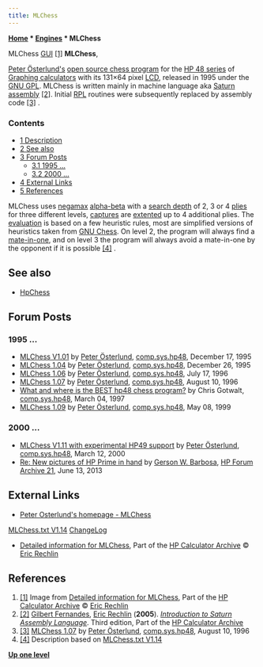 ```yaml
---
title: MLChess
---
```

**[Home](Home "Home") \* [Engines](Engines "Engines") \* MLChess**



 [](http://www.hpcalc.org/details.php?id=3067) MLChess [GUI](GUI "GUI") <a id="cite-note-1" href="#cite-ref-1">[1]</a> 
**MLChess**,  

[Peter Österlund's](Peter_%C3%96sterlund "Peter Österlund") [open source chess program](Category:Open_Source "Category:Open Source") for the [HP 48 series](https://en.wikipedia.org/wiki/HP_48_series) of [Graphing calculators](https://en.wikipedia.org/wiki/Graphing_calculator) with its 131×64 pixel [LCD](https://en.wikipedia.org/wiki/Liquid_crystal_display), released in 1995 under the [GNU GPL](Free_Software_Foundation#GPL "Free Software Foundation"). MLChess is written mainly in machine language aka [Saturn assembly](Assembly#HPSATURN "Assembly") <a id="cite-note-2" href="#cite-ref-2">[2]</a>. Initial [RPL](https://en.wikipedia.org/wiki/RPL_%28programming_language%29) routines were subsequently replaced by assembly code <a id="cite-note-3" href="#cite-ref-3">[3]</a> . 



### Contents


* [1 Description](#description)
* [2 See also](#see-also)
* [3 Forum Posts](#forum-posts)
	+ [3.1 1995 ...](#1995-...)
	+ [3.2 2000 ...](#2000-...)
* [4 External Links](#external-links)
* [5 References](#references)






MLChess uses [negamax](Negamax "Negamax") [alpha-beta](Alpha-Beta "Alpha-Beta") with a [search depth](Depth "Depth") of 2, 3 or 4 [plies](Ply "Ply") for three different levels, [captures](Captures "Captures") are [extented](Capture_Extensions "Capture Extensions") up to 4 additional plies. 
The [evaluation](Evaluation "Evaluation") is based on a few heuristic rules, most are simplified versions of heuristics taken from [GNU Chess](GNU_Chess "GNU Chess"). On level 2, the program will always find a [mate-in-one](Checkmate "Checkmate"), and on level 3 the program will always avoid a mate-in-one by the opponent if it is possible <a id="cite-note-4" href="#cite-ref-4">[4]</a> .



## See also


* [HpChess](HpChess "HpChess")


## Forum Posts


### 1995 ...


* [MLChess V1.01](https://groups.google.com/d/msg/comp.sys.hp48/FWmYmytpmwg/R5mt8DCZlHcJ) by [Peter Österlund](Peter_%C3%96sterlund "Peter Österlund"), [comp.sys.hp48](https://groups.google.com/forum/#!forum/comp.sys.hp48), December 17, 1995
* [MLChess 1.04](https://groups.google.com/d/msg/comp.sys.hp48/zx0VIxwgpxs/yzGSUhQZLXAJ) by [Peter Österlund](Peter_%C3%96sterlund "Peter Österlund"), [comp.sys.hp48](https://groups.google.com/forum/#!forum/comp.sys.hp48), December 26, 1995
* [MLChess 1.06](https://groups.google.com/d/msg/comp.sys.hp48/NARPRs2EBEM/Uf-2vP7h9IIJ) by [Peter Österlund](Peter_%C3%96sterlund "Peter Österlund"), [comp.sys.hp48](https://groups.google.com/forum/#!forum/comp.sys.hp48), July 17, 1996
* [MLChess 1.07](https://groups.google.com/d/msg/comp.sys.hp48/tC6Nfzdoq8s/pS0nsVNR6D4J) by [Peter Österlund](Peter_%C3%96sterlund "Peter Österlund"), [comp.sys.hp48](https://groups.google.com/forum/#!forum/comp.sys.hp48), August 10, 1996
* [What and where is the BEST hp48 chess program?](https://groups.google.com/d/msg/comp.sys.hp48/4ZGmjGpEyDU/EGgupAvhkfIJ) by Chris Gotwalt, [comp.sys.hp48](https://groups.google.com/forum/#!forum/comp.sys.hp48), March 04, 1997
* [MLChess 1.09](https://groups.google.com/d/msg/comp.sys.hp48/hPZF-1AFo4E/0fb14iuzbjYJ) by [Peter Österlund](Peter_%C3%96sterlund "Peter Österlund"), [comp.sys.hp48](https://groups.google.com/forum/#!forum/comp.sys.hp48), May 08, 1999


### 2000 ...


* [MLChess V1.11 with experimental HP49 support](https://groups.google.com/d/msg/comp.sys.hp48/ZtVPbkjGZWs/IV06qlXTlvoJ) by [Peter Österlund](Peter_%C3%96sterlund "Peter Österlund"), [comp.sys.hp48](https://groups.google.com/forum/#!forum/comp.sys.hp48), March 12, 2000
* [Re: New pictures of HP Prime in hand](http://www.hpmuseum.org/cgi-sys/cgiwrap/hpmuseum/archv021.cgi?read=244965) by [Gerson W. Barbosa](http://www.hpmuseum.org/cgi-sys/cgiwrap/hpmuseum/archv021.cgi?contact=244971), [HP Forum Archive 21](http://www.hpmuseum.org/cgi-sys/cgiwrap/hpmuseum/archv021.cgi), June 13, 2013


## External Links


* [Peter Osterlund's homepage - MLChess](http://hem.bredband.net/petero2b/)


 [MLChess.txt V1.14](http://hem.bredband.net/petero2b/mlchess/MLChess.txt)
 [ChangeLog](http://hem.bredband.net/petero2b/mlchess/revision.txt)
* [Detailed information for MLChess](https://www.hpcalc.org/details/3067), Part of the [HP Calculator Archive](https://www.hpcalc.org/) © [Eric Rechlin](https://www.hpcalc.org/contact.php)


## References


1. <a id="cite-ref-1" href="#cite-note-1">[1]</a> Image from [Detailed information for MLChess](http://www.hpcalc.org/details.php?id=3067), Part of the [HP Calculator Archive](http://www.hpcalc.org/) © [Eric Rechlin](http://www.hpcalc.org/contact.php)
2. <a id="cite-ref-2" href="#cite-note-2">[2]</a> [Gilbert Fernandes](https://www.hpcalc.org/authors/706), [Eric Rechlin](https://www.hpcalc.org/authors/1) (**2005**). *[Introduction to Saturn Assembly Language](https://www.hpcalc.org/details/1693)*. Third edition, Part of the [HP Calculator Archive](https://www.hpcalc.org/)
3. <a id="cite-ref-3" href="#cite-note-3">[3]</a> [MLChess 1.07](https://groups.google.com/d/msg/comp.sys.hp48/tC6Nfzdoq8s/pS0nsVNR6D4J) by [Peter Österlund](Peter_%C3%96sterlund "Peter Österlund"), [comp.sys.hp48](https://groups.google.com/forum/#!forum/comp.sys.hp48), August 10, 1996
4. <a id="cite-ref-4" href="#cite-note-4">[4]</a> Description based on [MLChess.txt V1.14](http://hem.bredband.net/petero2b/mlchess/MLChess.txt)

**[Up one level](Engines "Engines")**







 

